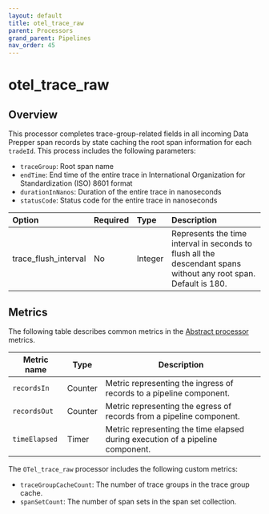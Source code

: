```yaml
---
layout: default
title: otel_trace_raw
parent: Processors
grand_parent: Pipelines
nav_order: 45
---
```


# otel_trace_raw

## Overview

This processor completes trace-group-related fields in all incoming Data Prepper span records by state caching the root span information for each `tradeId`. This process includes the following parameters:

* `traceGroup`: Root span name
* `endTime`: End time of the entire trace in International Organization for Standardization (ISO) 8601 format
* `durationInNanos`: Duration of the entire trace in nanoseconds
* `statusCode`: Status code for the entire trace in nanoseconds

Option | Required | Type | Description
:--- | :--- | :--- | :---
trace_flush_interval | No | Integer | Represents the time interval in seconds to flush all the descendant spans without any root span. Default is 180.

<!---## Configuration

Content will be added to this section.--->

## Metrics

The following table describes common metrics in the [Abstract processor](https://github.com/opensearch-project/data-prepper/blob/main/data-prepper-api/src/main/java/org/opensearch/dataprepper/model/processor/AbstractProcessor.java) metrics.

| Metric name | Type | Description |
| ------------- | ---- | -----------|
| `recordsIn` | Counter | Metric representing the ingress of records to a pipeline component. |
| `recordsOut` | Counter | Metric representing the egress of records from a pipeline component. |
| `timeElapsed` | Timer | Metric representing the time elapsed during execution of a pipeline component. |

The `OTel_trace_raw` processor includes the following custom metrics:

* `traceGroupCacheCount`: The number of trace groups in the trace group cache.
* `spanSetCount`: The number of span sets in the span set collection.